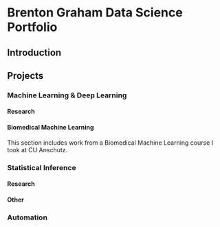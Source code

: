 # Brenton Graham Data Science Portfolio

## Introduction  


## Projects  
### Machine Learning & Deep Learning
#### Research  



#### Biomedical Machine Learning  
This section includes work from a Biomedical Machine Learning course I took at CU Anschutz.

### Statistical Inference
#### Research


#### Other


### Automation


